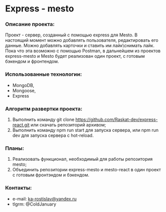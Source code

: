 # Express - mesto

### Описание проекта:
Проект - сервер, созданный с помощью express для Mesto. В настоящий момент можно добавлять пользователя, редактировать его данные. Можно добавлять карточки и ставить им лайк\снимать лайк. Пока что эта возможно с помощью Postman, в дальнейшем из проектов express-mesto и Mesto будет реализован один проект, с готовым бэкендом и фронтендом.

### Использованные технологии:
* MongoDB,
* Mongoose,
* Express

### Алгоритм развертки проекта:
1. Выполнить команду git clone https://github.com/Raskat-dev/express-react.git или скачать репозиторий архивом;
2. Выполнить команду npm run start для запуска сервера, или npm run dev для запуска сервера с hot-reload.

### Планы:
1. Реализовать функционал, необходимый для работы репозитория mesto;
2. Объединить репозитории express-mesto и mesto-react в один проект с готовым фронтэндом и бэкендом.

### Контакты:
* e-mail: ka-rostislav@yandex.ru
* tlgrm: @ColdJanuary


